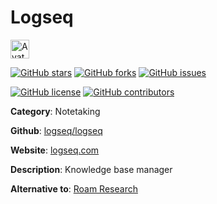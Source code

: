 
# Logseq 

<a href="https://logseq.com/"><img src="https://icons.duckduckgo.com/ip3/logseq.com.ico" alt="Avatar" width="30" height="30" /></a>

[![GitHub stars](https://img.shields.io/github/stars/logseq/logseq.svg?style=social&label=Star&maxAge=2592000)](https://GitHub.com/logseq/logseq/stargazers/) [![GitHub forks](https://img.shields.io/github/forks/logseq/logseq.svg?style=social&label=Fork&maxAge=2592000)](https://GitHub.com/logseq/logseq/network/) [![GitHub issues](https://img.shields.io/github/issues/logseq/logseq.svg)](https://GitHub.com/Nlogseq/logseq/issues/)

[![GitHub license](https://img.shields.io/github/license/logseq/logseq.svg)](https://github.com/logseq/logseq/blob/master/LICENSE) [![GitHub contributors](https://img.shields.io/github/contributors/logseq/logseq.svg)](https://GitHub.com/logseq/logseq/graphs/contributors/) 

**Category**: Notetaking

**Github**: [logseq/logseq](https://github.com/logseq/logseq)

**Website**: [logseq.com](https://logseq.com/)

**Description**:
Knowledge base manager

**Alternative to**: [Roam Research](https://roamresearch.com/)

